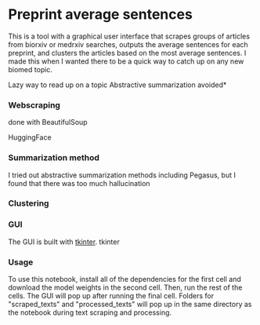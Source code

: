 # Preprint average sentences
This is a tool with a graphical user interface that scrapes groups of articles from biorxiv or medrxiv searches, outputs the average sentences for each preprint, and clusters the articles based on the most average sentences. I made this when I wanted there to be a quick way to catch up on any new biomed topic.
 
Lazy way to read up on a topic
Abstractive summarization avoided*

### Webscraping
done with BeautifulSoup

HuggingFace

### Summarization method
I tried out abstractive summarization methods including Pegasus, but I found that there was too much hallucination

### Clustering


### GUI
The GUI is built with [tkinter](https://tkdocs.com/). 
tkinter

### Usage
To use this notebook, install all of the dependencies for the first cell and download the model weights in the second cell. Then, run the rest of the cells. The GUI will pop up after running the final cell. Folders for "scraped_texts" and "processed_texts" will pop up in the same directory as the notebook during text scraping and processing.

